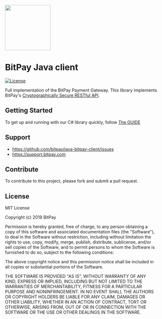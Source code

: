 <img src="https://bitpay.com/_nuxt/img/1c0494b.svg" width="150">

# BitPay Java client
[![License](https://img.shields.io/github/license/bitpay/java-bitpay-client.svg?style=for-the-badge&logo=github)](https://raw.githubusercontent.com/bitpay/java-bitpay-client/master/LICENSE)

Full implementation of the BitPay Payment Gateway. This library implements BitPay's [Cryptographically Secure RESTful API](https://bitpay.com/api).

## Getting Started

To get up and running with our C# library quickly, follow [The GUIDE](https://github.com/bitpay/java-bitpay-client/blob/master/GUIDE.md)

## Support

* https://github.com/bitpay/java-bitpay-client/issues
* https://support.bitpay.com

## Contribute

To contribute to this project, please fork and submit a pull request.

## License

MIT License

Copyright (c) 2019 BitPay

Permission is hereby granted, free of charge, to any person obtaining a copy
of this software and associated documentation files (the "Software"), to deal
in the Software without restriction, including without limitation the rights
to use, copy, modify, merge, publish, distribute, sublicense, and/or sell
copies of the Software, and to permit persons to whom the Software is
furnished to do so, subject to the following conditions:

The above copyright notice and this permission notice shall be included in all
copies or substantial portions of the Software.

THE SOFTWARE IS PROVIDED "AS IS", WITHOUT WARRANTY OF ANY KIND, EXPRESS OR
IMPLIED, INCLUDING BUT NOT LIMITED TO THE WARRANTIES OF MERCHANTABILITY,
FITNESS FOR A PARTICULAR PURPOSE AND NONINFRINGEMENT. IN NO EVENT SHALL THE
AUTHORS OR COPYRIGHT HOLDERS BE LIABLE FOR ANY CLAIM, DAMAGES OR OTHER
LIABILITY, WHETHER IN AN ACTION OF CONTRACT, TORT OR OTHERWISE, ARISING FROM,
OUT OF OR IN CONNECTION WITH THE SOFTWARE OR THE USE OR OTHER DEALINGS IN THE
SOFTWARE.
